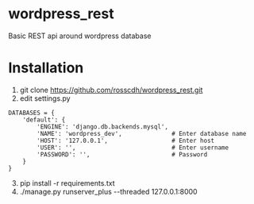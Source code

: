 # wordpress_rest

Basic REST api around wordpress database


Installation
============

1. git clone https://github.com/rosscdh/wordpress_rest.git
2. edit settings.py

```
DATABASES = {
    'default': {
        'ENGINE': 'django.db.backends.mysql',
        'NAME': 'wordpress_dev',              # Enter database name
        'HOST': '127.0.0.1',                  # Enter host
        'USER': '',                           # Enter username
        'PASSWORD': '',                       # Password
    }
}
```

3. pip install -r requirements.txt
4. ./manage.py runserver_plus --threaded 127.0.0.1:8000
